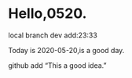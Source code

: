  # Hello,0520.

local branch dev add:23:33

 Today is 2020-05-20,is a good day.
 
 github add “This a good idea.”
